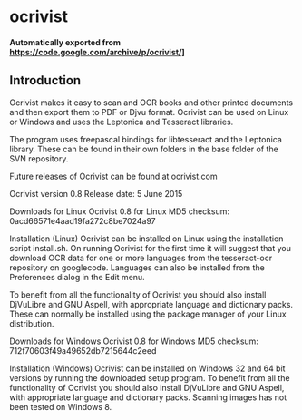# ocrivist
#### Automatically exported from https://code.google.com/archive/p/ocrivist/]

## Introduction

Ocrivist makes it easy to scan and OCR books and other printed documents and then export them to PDF or Djvu format. Ocrivist can be used on Linux or Windows and uses the Leptonica and Tesseract libraries.

The program uses freepascal bindings for libtesseract and the Leptonica library. These can be found in their own folders in the base folder of the SVN repository.

Future releases of Ocrivist can be found at ocrivist.com

Ocrivist version 0.8
Release date: 5 June 2015

Downloads for Linux
Ocrivist 0.8 for Linux MD5 checksum: 0acd66571e4aad19fa272c8be7024a97

Installation (Linux)
Ocrivist can be installed on Linux using the installation script install.sh. On running Ocrivist for the first time it will suggest that you download OCR data for one or more languages from the tesseract-ocr repository on googlecode. Languages can also be installed from the Preferences dialog in the Edit menu.

To benefit from all the functionality of Ocrivist you should also install DjVuLibre and GNU Aspell, with appropriate language and dictionary packs. These can normally be installed using the package manager of your Linux distribution.

Downloads for Windows
Ocrivist 0.8 for Windows MD5 checksum: 712f70603f49a49652db7215644c2eed

Installation (Windows)
Ocrivist can be installed on Windows 32 and 64 bit versions by running the downloaded setup program. To benefit from all the functionality of Ocrivist you should also install DjVuLibre and GNU Aspell, with appropriate language and dictionary packs. Scanning images has not been tested on Windows 8.
